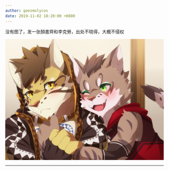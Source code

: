 ```yaml
---
author: geezmolycos
date: 2019-11-02 18:20:00 +0800
---
```


没有图了，发一张顏書齊和李克勞，出处不晓得，大概不侵权

![](/assets/images/qq-zone/2019-11-02-neko.png)

---
